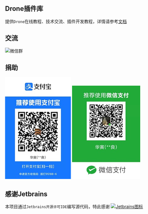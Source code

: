 ## Drone插件库

提供`Drone`在线教程、技术交流、插件开发教程，详情请参考[文档](https://www.dronestock.tech)

## 交流

![微信群](https://www.dronestock.tech/communication/wxwork.jpg)

## 捐助

![支持宝](https://github.com/storezhang/donate/raw/master/alipay-small.jpg)
![微信](https://github.com/storezhang/donate/raw/master/weipay-small.jpg)

## 感谢Jetbrains

本项目通过`Jetbrains开源许可IDE`编写源代码，特此感谢
[![Jetbrains图标](https://resources.jetbrains.com/storage/products/company/brand/logos/jb_beam.png)](https://www.jetbrains.com/?from=dronestock/cos)
